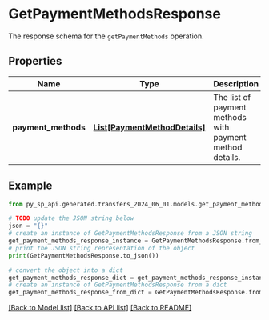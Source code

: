 # GetPaymentMethodsResponse

The response schema for the `getPaymentMethods` operation.

## Properties

Name | Type | Description | Notes
------------ | ------------- | ------------- | -------------
**payment_methods** | [**List[PaymentMethodDetails]**](PaymentMethodDetails.md) | The list of payment methods with payment method details. | [optional] 

## Example

```python
from py_sp_api.generated.transfers_2024_06_01.models.get_payment_methods_response import GetPaymentMethodsResponse

# TODO update the JSON string below
json = "{}"
# create an instance of GetPaymentMethodsResponse from a JSON string
get_payment_methods_response_instance = GetPaymentMethodsResponse.from_json(json)
# print the JSON string representation of the object
print(GetPaymentMethodsResponse.to_json())

# convert the object into a dict
get_payment_methods_response_dict = get_payment_methods_response_instance.to_dict()
# create an instance of GetPaymentMethodsResponse from a dict
get_payment_methods_response_from_dict = GetPaymentMethodsResponse.from_dict(get_payment_methods_response_dict)
```
[[Back to Model list]](../README.md#documentation-for-models) [[Back to API list]](../README.md#documentation-for-api-endpoints) [[Back to README]](../README.md)


